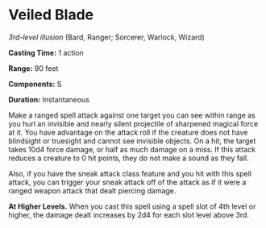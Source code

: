 # Veiled Blade
*3rd-level illusion* (Bard, Ranger; Sorcerer, Warlock, Wizard)

**Casting Time:** 1 action

**Range:** 90 feet

**Components:** S

**Duration:** Instantaneous

Make a ranged spell attack against one target you can see within range as you hurl an invisible and nearly silent projectile of sharpened magical force at it. You have advantage on the attack roll if the creature does not have blindsight or truesight and cannot see invisible objects. On a hit, the target takes 10d4 force damage, or half as much damage on a miss. If this attack reduces a creature to 0 hit points, they do not make a sound as they fall.

Also, if you have the sneak attack class feature and you hit with this spell attack, you can trigger your sneak attack off of the attack as if it were a ranged weapon attack that dealt piercing damage.

**At Higher Levels.** When you cast this spell using a spell slot of 4th level or higher, the damage dealt increases by 2d4 for each slot level above 3rd.
